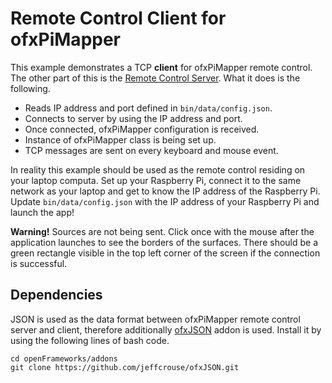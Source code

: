 # Remote Control Client for ofxPiMapper

This example demonstrates a TCP **client** for ofxPiMapper remote control. The other part of this is the [Remote Control Server](../example_remote-server). What it does is the following.

- Reads IP address and port defined in `bin/data/config.json`.
- Connects to server by using the IP address and port.
- Once connected, ofxPiMapper configuration is received.
- Instance of ofxPiMapper class is being set up.
- TCP messages are sent on every keyboard and mouse event.

In reality this example should be used as the remote control residing on your laptop computa. Set up your Raspberry Pi, connect it to the same network as your laptop and get to know the IP address of the Raspberry Pi. Update `bin/data/config.json` with the IP address of your Raspberry Pi and launch the app!

**Warning!** Sources are not being sent. Click once with the mouse after the application launches to see the borders of the surfaces. There should be a green rectangle visible in the top left corner of the screen if the connection is successful.

## Dependencies

JSON is used as the data format between ofxPiMapper remote control server and client, therefore additionally [ofxJSON](https://github.com/jeffcrouse/ofxJSON) addon is used. Install it by using the following lines of bash code.

```
cd openFrameworks/addons
git clone https://github.com/jeffcrouse/ofxJSON.git
